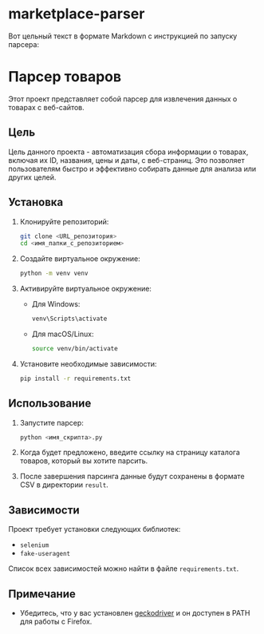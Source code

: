 # marketplace-parser
Вот цельный текст в формате Markdown с инструкцией по запуску парсера:

# Парсер товаров

Этот проект представляет собой парсер для извлечения данных о товарах с веб-сайтов.

## Цель

Цель данного проекта - автоматизация сбора информации о товарах, включая их ID, названия, цены и даты, с веб-страниц. Это позволяет пользователям быстро и эффективно собирать данные для анализа или других целей.

## Установка

1. Клонируйте репозиторий:

   ```bash
   git clone <URL_репозитория>
   cd <имя_папки_с_репозиторием>
   ```

2. Создайте виртуальное окружение:

   ```bash
   python -m venv venv
   ```

3. Активируйте виртуальное окружение:

   - Для Windows:

     ```bash
     venv\Scripts\activate
     ```

   - Для macOS/Linux:

     ```bash
     source venv/bin/activate
     ```

4. Установите необходимые зависимости:

   ```bash
   pip install -r requirements.txt
   ```

## Использование

1. Запустите парсер:

   ```bash
   python <имя_скрипта>.py
   ```

2. Когда будет предложено, введите ссылку на страницу каталога товаров, который вы хотите парсить.

3. После завершения парсинга данные будут сохранены в формате CSV в директории `result`.

## Зависимости

Проект требует установки следующих библиотек:

- `selenium`
- `fake-useragent`

Список всех зависимостей можно найти в файле `requirements.txt`.

## Примечание

- Убедитесь, что у вас установлен [geckodriver](https://github.com/mozilla/geckodriver/releases) и он доступен в PATH для работы с Firefox.
```